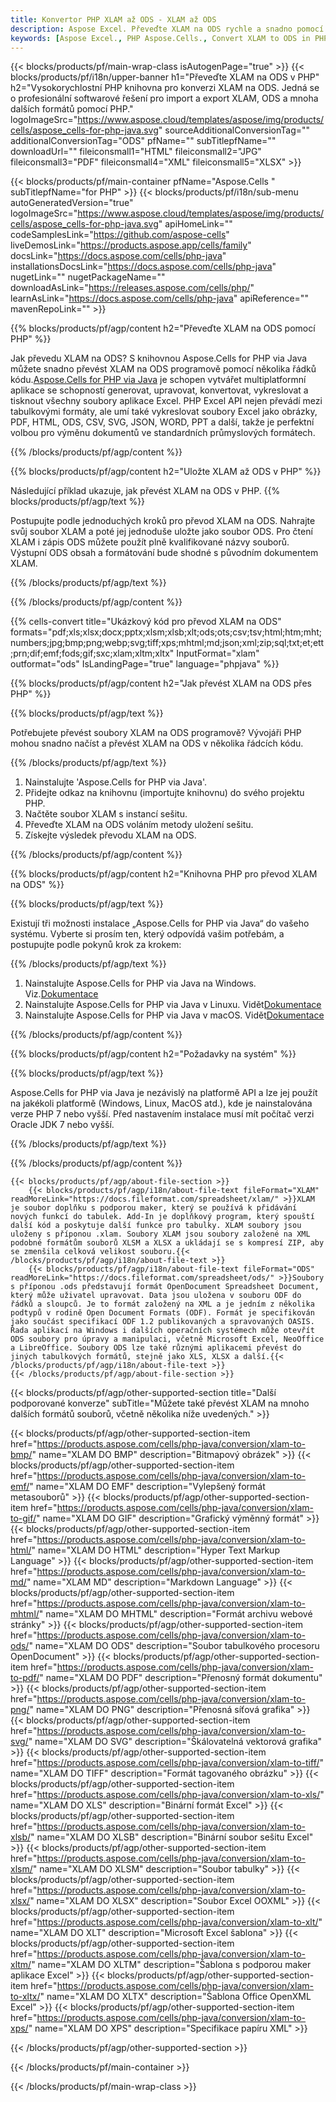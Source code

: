 ```yaml
---
title: Konvertor PHP XLAM až ODS - XLAM až ODS
description: Aspose Excel. Převeďte XLAM na ODS rychle a snadno pomocí Aspose.Cells. PHP XLAM na ODS. PHP Uložte XLAM na ODS. Uložte ODS jako XLAM jako 81 PHP.07481 jako
keywords: [Aspose Excel., PHP Aspose.Cells., Convert XLAM to ODS in PHP., Save XLAM to ODS using PHP., PHP XLAM to ODS saveformat., XLAM to ODS Converter., PHP Save XLAM as ODS]
---
```

{{< blocks/products/pf/main-wrap-class isAutogenPage="true" >}}
{{< blocks/products/pf/i18n/upper-banner h1="Převeďte XLAM na ODS v PHP" h2="Vysokorychlostní PHP knihovna pro konverzi XLAM na ODS. Jedná se o profesionální softwarové řešení pro import a export XLAM, ODS a mnoha dalších formátů pomocí PHP." logoImageSrc="https://www.aspose.cloud/templates/aspose/img/products/cells/aspose_cells-for-php-java.svg" sourceAdditionalConversionTag="" additionalConversionTag="ODS" pfName="" subTitlepfName="" downloadUrl="" fileiconsmall1="HTML" fileiconsmall2="JPG" fileiconsmall3="PDF" fileiconsmall4="XML" fileiconsmall5="XLSX" >}}

{{< blocks/products/pf/main-container pfName="Aspose.Cells " subTitlepfName="for PHP" >}}
{{< blocks/products/pf/i18n/sub-menu autoGeneratedVersion="true" logoImageSrc="https://www.aspose.cloud/templates/aspose/img/products/cells/aspose_cells-for-php-java.svg" apiHomeLink="" codeSamplesLink="https://github.com/aspose-cells" liveDemosLink="https://products.aspose.app/cells/family" docsLink="https://docs.aspose.com/cells/php-java" installationsDocsLink="https://docs.aspose.com/cells/php-java" nugetLink="" nugetPackageName="" downloadAsLink="https://releases.aspose.com/cells/php/" learnAsLink="https://docs.aspose.com/cells/php-java" apiReference="" mavenRepoLink="" >}}


{{% blocks/products/pf/agp/content h2="Převeďte XLAM na ODS pomocí PHP" %}}

 Jak převedu XLAM na ODS? S knihovnou Aspose.Cells for PHP via Java můžete snadno převést XLAM na ODS programově pomocí několika řádků kódu.[Aspose.Cells for PHP via Java](https://products.aspose.com/cells/php-java/) je schopen vytvářet multiplatformní aplikace se schopností generovat, upravovat, konvertovat, vykreslovat a tisknout všechny soubory aplikace Excel. PHP Excel API nejen převádí mezi tabulkovými formáty, ale umí také vykreslovat soubory Excel jako obrázky, PDF, HTML, ODS, CSV, SVG, JSON, WORD, PPT a další, takže je perfektní volbou pro výměnu dokumentů ve standardních průmyslových formátech.
 
{{% /blocks/products/pf/agp/content %}}

{{% blocks/products/pf/agp/content h2="Uložte XLAM až ODS v PHP" %}}

Následující příklad ukazuje, jak převést XLAM na ODS v PHP.
{{% blocks/products/pf/agp/text %}}

Postupujte podle jednoduchých kroků pro převod XLAM na ODS. Nahrajte svůj soubor XLAM a poté jej jednoduše uložte jako soubor ODS. Pro čtení XLAM i zápis ODS můžete použít plně kvalifikované názvy souborů. Výstupní ODS obsah a formátování bude shodné s původním dokumentem XLAM.

{{% /blocks/products/pf/agp/text %}}

{{% /blocks/products/pf/agp/content %}}

{{% cells-convert title="Ukázkový kód pro převod XLAM na ODS" formats="pdf;xls;xlsx;docx;pptx;xlsm;xlsb;xlt;ods;ots;csv;tsv;html;htm;mht;numbers;jpg;bmp;png;webp;svg;tiff;xps;mhtml;md;json;xml;zip;sql;txt;et;ett;prn;dif;emf;fods;gif;sxc;xlam;xltm;xltx" InputFormat="xlam" outformat="ods" IsLandingPage="true" language="phpjava" %}}

{{% blocks/products/pf/agp/content h2="Jak převést XLAM na ODS přes PHP" %}}

{{% blocks/products/pf/agp/text %}}

Potřebujete převést soubory XLAM na ODS programově? Vývojáři PHP mohou snadno načíst a převést XLAM na ODS v několika řádcích kódu.

{{% /blocks/products/pf/agp/text %}}

1.  Nainstalujte 'Aspose.Cells for PHP via Java'.
1.  Přidejte odkaz na knihovnu (importujte knihovnu) do svého projektu PHP.
1.  Načtěte soubor XLAM s instancí sešitu.
1.  Převeďte XLAM na ODS voláním metody uložení sešitu.
1.  Získejte výsledek převodu XLAM na ODS.

{{% /blocks/products/pf/agp/content %}}

{{% blocks/products/pf/agp/content h2="Knihovna PHP pro převod XLAM na ODS" %}}

{{% blocks/products/pf/agp/text %}}

Existují tři možnosti instalace „Aspose.Cells for PHP via Java“ do vašeho systému. Vyberte si prosím ten, který odpovídá vašim potřebám, a postupujte podle pokynů krok za krokem:

{{% /blocks/products/pf/agp/text %}}

1.  Nainstalujte Aspose.Cells for PHP via Java na Windows. Viz.[Dokumentace](https://docs.aspose.com/cells/php-java/setup-and-installation-guidelines/#windows)
1.  Nainstalujte Aspose.Cells for PHP via Java v Linuxu. Vidět[Dokumentace](https://docs.aspose.com/cells/php-java/setup-and-installation-guidelines/#linux)
1.  Nainstalujte Aspose.Cells for PHP via Java v macOS. Vidět[Dokumentace](https://docs.aspose.com/cells/php-java/setup-and-installation-guidelines/#mac)

{{% /blocks/products/pf/agp/content %}}

{{% blocks/products/pf/agp/content h2="Požadavky na systém" %}}

{{% blocks/products/pf/agp/text %}}

Aspose.Cells for PHP via Java je nezávislý na platformě API a lze jej použít na jakékoli platformě (Windows, Linux, MacOS atd.), kde je nainstalována verze PHP 7 nebo vyšší. Před nastavením instalace musí mít počítač verzi Oracle JDK 7 nebo vyšší.
 
{{% /blocks/products/pf/agp/text %}}


{{% /blocks/products/pf/agp/content %}}

<!-- aboutfile Starts -->
    {{< blocks/products/pf/agp/about-file-section >}}
        {{< blocks/products/pf/agp/i18n/about-file-text fileFormat="XLAM" readMoreLink="https://docs.fileformat.com/spreadsheet/xlam/" >}}XLAM je soubor doplňku s podporou maker, který se používá k přidávání nových funkcí do tabulek. Add-In je doplňkový program, který spouští další kód a poskytuje další funkce pro tabulky. XLAM soubory jsou uloženy s příponou .xlam. Soubory XLAM jsou soubory založené na XML podobné formátům souborů XLSM a XLSX a ukládají se s kompresí ZIP, aby se zmenšila celková velikost souboru.{{< /blocks/products/pf/agp/i18n/about-file-text >}}
        {{< blocks/products/pf/agp/i18n/about-file-text fileFormat="ODS" readMoreLink="https://docs.fileformat.com/spreadsheet/ods/" >}}Soubory s příponou .ods představují formát OpenDocument Spreadsheet Document, který může uživatel upravovat. Data jsou uložena v souboru ODF do řádků a sloupců. Je to formát založený na XML a je jedním z několika podtypů v rodině Open Document Formats (ODF). Formát je specifikován jako součást specifikací ODF 1.2 publikovaných a spravovaných OASIS. Řada aplikací na Windows i dalších operačních systémech může otevřít ODS soubory pro úpravy a manipulaci, včetně Microsoft Excel, NeoOffice a LibreOffice. Soubory ODS lze také různými aplikacemi převést do jiných tabulkových formátů, stejně jako XLS, XLSX a další.{{< /blocks/products/pf/agp/i18n/about-file-text >}}
    {{< /blocks/products/pf/agp/about-file-section >}}
<!-- aboutfile Ends -->

{{< blocks/products/pf/agp/other-supported-section title="Další podporované konverze" subTitle="Můžete také převést XLAM na mnoho dalších formátů souborů, včetně několika níže uvedených." >}}

{{< blocks/products/pf/agp/other-supported-section-item href="https://products.aspose.com/cells/php-java/conversion/xlam-to-bmp/" name="XLAM DO BMP" description="Bitmapový obrázek" >}}
{{< blocks/products/pf/agp/other-supported-section-item href="https://products.aspose.com/cells/php-java/conversion/xlam-to-emf/" name="XLAM DO EMF" description="Vylepšený formát metasouborů" >}}
{{< blocks/products/pf/agp/other-supported-section-item href="https://products.aspose.com/cells/php-java/conversion/xlam-to-gif/" name="XLAM DO GIF" description="Grafický výměnný formát" >}}
{{< blocks/products/pf/agp/other-supported-section-item href="https://products.aspose.com/cells/php-java/conversion/xlam-to-html/" name="XLAM DO HTML" description="Hyper Text Markup Language" >}}
{{< blocks/products/pf/agp/other-supported-section-item href="https://products.aspose.com/cells/php-java/conversion/xlam-to-md/" name="XLAM MD" description="Markdown Language" >}}
{{< blocks/products/pf/agp/other-supported-section-item href="https://products.aspose.com/cells/php-java/conversion/xlam-to-mhtml/" name="XLAM DO MHTML" description="Formát archivu webové stránky" >}}
{{< blocks/products/pf/agp/other-supported-section-item href="https://products.aspose.com/cells/php-java/conversion/xlam-to-ods/" name="XLAM DO ODS" description="Soubor tabulkového procesoru OpenDocument" >}}
{{< blocks/products/pf/agp/other-supported-section-item href="https://products.aspose.com/cells/php-java/conversion/xlam-to-pdf/" name="XLAM DO PDF" description="Přenosný formát dokumentu" >}}
{{< blocks/products/pf/agp/other-supported-section-item href="https://products.aspose.com/cells/php-java/conversion/xlam-to-png/" name="XLAM DO PNG" description="Přenosná síťová grafika" >}}
{{< blocks/products/pf/agp/other-supported-section-item href="https://products.aspose.com/cells/php-java/conversion/xlam-to-svg/" name="XLAM DO SVG" description="Škálovatelná vektorová grafika" >}}
{{< blocks/products/pf/agp/other-supported-section-item href="https://products.aspose.com/cells/php-java/conversion/xlam-to-tiff/" name="XLAM DO TIFF" description="Formát tagovaného obrázku" >}}
{{< blocks/products/pf/agp/other-supported-section-item href="https://products.aspose.com/cells/php-java/conversion/xlam-to-xls/" name="XLAM DO XLS" description="Binární formát Excel" >}}
{{< blocks/products/pf/agp/other-supported-section-item href="https://products.aspose.com/cells/php-java/conversion/xlam-to-xlsb/" name="XLAM DO XLSB" description="Binární soubor sešitu Excel" >}}
{{< blocks/products/pf/agp/other-supported-section-item href="https://products.aspose.com/cells/php-java/conversion/xlam-to-xlsm/" name="XLAM DO XLSM" description="Soubor tabulky" >}}
{{< blocks/products/pf/agp/other-supported-section-item href="https://products.aspose.com/cells/php-java/conversion/xlam-to-xlsx/" name="XLAM DO XLSX" description="Soubor Excel OOXML" >}}
{{< blocks/products/pf/agp/other-supported-section-item href="https://products.aspose.com/cells/php-java/conversion/xlam-to-xlt/" name="XLAM DO XLT" description="Microsoft Excel šablona" >}}
{{< blocks/products/pf/agp/other-supported-section-item href="https://products.aspose.com/cells/php-java/conversion/xlam-to-xltm/" name="XLAM DO XLTM" description="Šablona s podporou maker aplikace Excel" >}}
{{< blocks/products/pf/agp/other-supported-section-item href="https://products.aspose.com/cells/php-java/conversion/xlam-to-xltx/" name="XLAM DO XLTX" description="Šablona Office OpenXML Excel" >}}
{{< blocks/products/pf/agp/other-supported-section-item href="https://products.aspose.com/cells/php-java/conversion/xlam-to-xps/" name="XLAM DO XPS" description="Specifikace papíru XML" >}}

{{< /blocks/products/pf/agp/other-supported-section >}}

{{< /blocks/products/pf/main-container >}}
    
{{< /blocks/products/pf/main-wrap-class >}}
